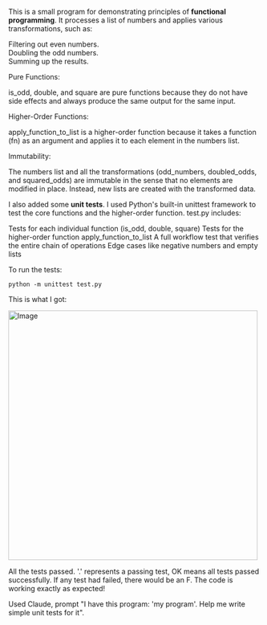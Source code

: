 This is a small program for demonstrating principles of **functional programming**. It processes a list of numbers and applies various transformations, such as:

Filtering out even numbers. \
Doubling the odd numbers. \
Summing up the results. 

Pure Functions:

is_odd, double, and square are pure functions because they do not have side effects and always produce the same output for the same input.

Higher-Order Functions:

apply_function_to_list is a higher-order function because it takes a function (fn) as an argument and applies it to each element in the numbers list.

Immutability:

The numbers list and all the transformations (odd_numbers, doubled_odds, and squared_odds) are immutable in the sense that no elements are modified in place. Instead, new lists are created with the transformed data.

I also added some **unit tests**. I used Python's built-in unittest framework to test the core functions and the higher-order function. test.py includes:

Tests for each individual function (is_odd, double, square)
Tests for the higher-order function apply_function_to_list
A full workflow test that verifies the entire chain of operations
Edge cases like negative numbers and empty lists

To run the tests:

```
python -m unittest test.py
```

This is what I got:

<img width="497" alt="Image" src="https://github.com/user-attachments/assets/96bfd6ff-d7df-413a-b066-5a691b43817f" />

All the tests passed. '.' represents a passing test, OK means all tests passed successfully. If any test had failed, there would be an F. The code is working exactly as expected!

Used Claude, prompt "I have this program: 'my program'. Help me write simple unit tests for it".
